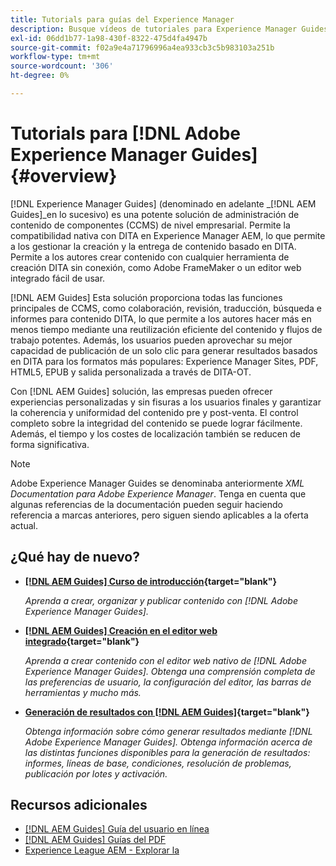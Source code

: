 ```yaml
---
title: Tutorials para guías del Experience Manager
description: Busque vídeos de tutoriales para Experience Manager Guides (anteriormente XML Documentation para Adobe Experience Manager). Obtenga información acerca de la compatibilidad nativa con DITA y la creación estructurada en Experience Manager.
exl-id: 06dd1b77-1a98-430f-8322-475d4fa4947b
source-git-commit: f02a9e4a71796996a4ea933cb3c5b983103a251b
workflow-type: tm+mt
source-wordcount: '306'
ht-degree: 0%

---
```


# Tutorials para [!DNL Adobe Experience Manager Guides] {#overview}

[!DNL Experience Manager Guides] (denominado en adelante _[!DNL AEM Guides]_en lo sucesivo) es una potente solución de administración de contenido de componentes (CCMS) de nivel empresarial. Permite la compatibilidad nativa con DITA en Experience Manager AEM, lo que permite a los gestionar la creación y la entrega de contenido basado en DITA. Permite a los autores crear contenido con cualquier herramienta de creación DITA sin conexión, como Adobe FrameMaker o un editor web integrado fácil de usar.

[!DNL AEM Guides] Esta solución proporciona todas las funciones principales de CCMS, como colaboración, revisión, traducción, búsqueda e informes para contenido DITA, lo que permite a los autores hacer más en menos tiempo mediante una reutilización eficiente del contenido y flujos de trabajo potentes. Además, los usuarios pueden aprovechar su mejor capacidad de publicación de un solo clic para generar resultados basados en DITA para los formatos más populares: Experience Manager Sites, PDF, HTML5, EPUB y salida personalizada a través de DITA-OT.

Con [!DNL AEM Guides] solución, las empresas pueden ofrecer experiencias personalizadas y sin fisuras a los usuarios finales y garantizar la coherencia y uniformidad del contenido pre y post-venta. El control completo sobre la integridad del contenido se puede lograr fácilmente. Además, el tiempo y los costes de localización también se reducen de forma significativa.

>[!NOTE]
> 
> Adobe Experience Manager Guides se denominaba anteriormente _XML Documentation para Adobe Experience Manager_. Tenga en cuenta que algunas referencias de la documentación pueden seguir haciendo referencia a marcas anteriores, pero siguen siendo aplicables a la oferta actual.

## ¿Qué hay de nuevo?

* **[[!DNL AEM Guides] Curso de introducción](https://experienceleague.adobe.com/docs/experience-manager-guides-learn/videos/getting-started/overview.html){target="blank"}**

  _Aprenda a crear, organizar y publicar contenido con [!DNL Adobe Experience Manager Guides]._

* **[[!DNL AEM Guides] Creación en el editor web integrado](https://experienceleague.adobe.com/docs/experience-manager-guides-learn/videos/advanced-user-guide/overview.html){target="blank"}**

  _Aprenda a crear contenido con el editor web nativo de  [!DNL Adobe Experience Manager Guides]. Obtenga una comprensión completa de las preferencias de usuario, la configuración del editor, las barras de herramientas y mucho más._

* **[Generación de resultados con [!DNL AEM Guides]](https://experienceleague.adobe.com/docs/experience-manager-guides-learn/videos/output-generation/overview.html){target="blank"}**

  _Obtenga información sobre cómo generar resultados mediante [!DNL Adobe Experience Manager Guides]. Obtenga información acerca de las distintas funciones disponibles para la generación de resultados: informes, líneas de base, condiciones, resolución de problemas, publicación por lotes y activación._


<!--

Dummy links cause validation to fail

## Staff Picks

<table>
<tr>
  <td>
    <a href="#">
      <img alt="400 x 225px" src="myimage.png" />
    </a>
    <div>
      <a href="#">
    <strong>Enablement Content 1</strong>
    </a>
    </div>
    <p>
    <em>A brief description of enablement content.</em>
    <p>
  </td>
   <td>
    <a href="#">
      <img alt="400 x 225px" src="myimage.png" />
    </a>
    <div>
      <a href="#">
    <strong>Enablement Content 1</strong>
    </a>
    </div>
    <p>
    <em>A brief description of enablement content.</em>
    <p>
  </td>
  <td>
    <a href="#">
      <img alt="400 x 225px" src="myimage.png" />
    </a>
    <div>
      <a href="#">
    <strong>Enablement Content 1</strong>
    </a>
    </div>
    <p>
    <em>A brief description of enablement content.</em>
    <p>
  </td>
</tr>
</table>

-->


## Recursos adicionales

* [[!DNL AEM Guides] Guía del usuario en línea](https://help.adobe.com/en_US/xml-documentation-for-adobe-experience-manager/index.html)
* [[!DNL AEM Guides] Guías del PDF](https://helpx.adobe.com/support/xml-documentation-for-experience-manager.html)
* [Experience League AEM - Explorar la](https://experienceleague.adobe.com/?lang=es#recommended/solutions/experience-manager)
